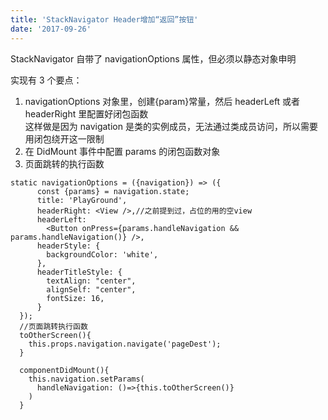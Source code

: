 ```yaml
---
title: 'StackNavigator Header增加“返回”按钮'
date: '2017-09-26'
---
```


StackNavigator 自带了 navigationOptions 属性，但必须以静态对象申明

实现有 3 个要点：

1. navigationOptions 对象里，创建{param}常量，然后 headerLeft 或者 headerRight 里配置好闭包函数  
   这样做是因为 navigation 是类的实例成员，无法通过类成员访问，所以需要用闭包绕开这一限制
1. 在 DidMount 事件中配置 params 的闭包函数对象
1. 页面跳转的执行函数

```jsx{5,6,16-19}
static navigationOptions = ({navigation}) => ({
      const {params} = navigation.state;
      title: 'PlayGround',
      headerRight: <View />,//之前提到过，占位的用的空view
      headerLeft:
        <Button onPress={params.handleNavigation && params.handleNavigation()} />,
      headerStyle: {
        backgroundColor: 'white',
      },
      headerTitleStyle: {
        textAlign: "center",
        alignSelf: "center",
        fontSize: 16,
      }
  });
  //页面跳转执行函数
  toOtherScreen(){
    this.props.navigation.navigate('pageDest');
  }

  componentDidMount(){
    this.navigation.setParams(
      handleNavigation: ()=>{this.toOtherScreen()}
    )
  }
```
